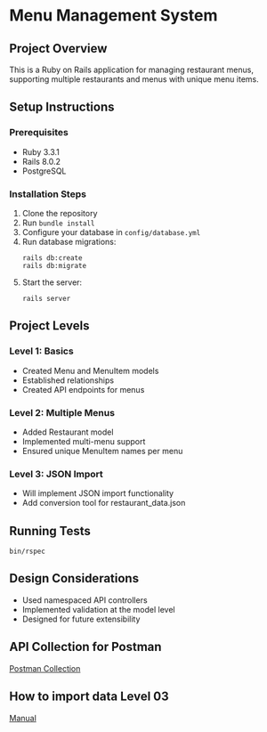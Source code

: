 # Menu Management System

## Project Overview
This is a Ruby on Rails application for managing restaurant menus, supporting multiple restaurants and menus with unique menu items.

## Setup Instructions

### Prerequisites
- Ruby 3.3.1
- Rails 8.0.2
- PostgreSQL

### Installation Steps
1. Clone the repository
2. Run `bundle install`
3. Configure your database in `config/database.yml`
4. Run database migrations:
   ```
   rails db:create
   rails db:migrate
   ```
5. Start the server:
   ```
   rails server
   ```

## Project Levels

### Level 1: Basics
- Created Menu and MenuItem models
- Established relationships
- Created API endpoints for menus

### Level 2: Multiple Menus
- Added Restaurant model
- Implemented multi-menu support
- Ensured unique MenuItem names per menu

### Level 3: JSON Import
- Will implement JSON import functionality
- Add conversion tool for restaurant_data.json

## Running Tests
```
bin/rspec
```

## Design Considerations
- Used namespaced API controllers
- Implemented validation at the model level
- Designed for future extensibility

## API Collection for Postman
[Postman Collection](https://.postman.co/workspace/My-Workspace~bbc4ebbc-afd9-4da4-814c-f9c41ce71eb8/collection/43546751-d6a274bb-1a3c-4557-adf2-b7306cdfe525?action=share&creator=43546751)


## How to import data Level 03
[Manual](import.md)